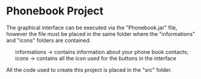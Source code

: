 <h1>Phonebook Project</h1>
<p>The graphical interface can be executed via the "Phonebook.jar" file, however the file must be placed in the same folder where the "informations" and "icons" folders are contained.


<ul>
<il>informations -> contains information about your phone book contacts;</il>
<il>icons -> contains all the icon used for the buttons in the interface</il>
</ul>

All the code used to create this project is placed in the "src" folder.

</p>


